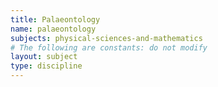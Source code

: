 ```yaml
---
title: Palaeontology
name: palaeontology
subjects: physical-sciences-and-mathematics
# The following are constants: do not modify
layout: subject
type: discipline
---
```

